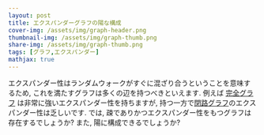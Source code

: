 ```yaml
---
layout: post
title: エクスパンダーグラフの陽な構成
cover-img: /assets/img/graph-header.png
thumbnail-img: /assets/img/graph-thumb.png
share-img: /assets/img/graph-thumb.png
tags: [グラフ,エクスパンダー]
mathjax: true
---
```


エクスパンダー性はランダムウォークがすぐに混ざり合うということを意味するため, これを満たすグラフは多くの辺を持つべきといえます. 例えば
<a href="/2024-11-24-expander/#完全グラフ">完全グラフ</a>
は非常に強いエクスパンダー性を持ちますが,
持つ一方で<a href="/2024-11-24-expander/#閉路グラフ">閉路グラフ</a>のエクスパンダー性は乏しいです.
では, 疎でありかつエクスパンダー性をもつグラフは存在するでしょうか? また, 陽に構成できるでしょうか?

